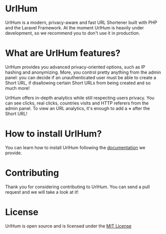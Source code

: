 
# UrlHum
UrlHum is a modern, privacy-aware and fast URL Shortener built with PHP and the Laravel Framework. 
At the moment UrlHum is heavily under development, so we recommend you to don't use it in production.

# What are UrlHum features?
UrlHum provides you advanced privacy-oriented options, such as IP hashing and anonymizing. More, you control pretty anything from the admin panel: you can decide if an unauthenticated user must be able to create a Short URL, if disallowing certain Short URLs from being created and so much more!

UrlHum offers in-depth analytics while still respecting users privacy. You can see clicks, real clicks, countries visits and HTTP referers from the admin panel.
To view an URL analytics, it's enough to add a **+** after the Short URL!

# How to install UrlHum?
You can learn how to install UrlHum following the [documentation](https://urlhum.readme.io/docs/getting-started) we provide.

# Contributing
Thank you for considering contributing to UrlHum. You can send a pull request and we will take a look at it!

# License
UrlHum is open source and is licensed under the [MIT License](https://opensource.org/licenses/MIT)
